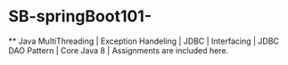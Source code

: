 # SB-springBoot101-
** Java MultiThreading | Exception Handeling | JDBC | Interfacing | JDBC DAO Pattern | Core Java 8 | Assignments are included here.

